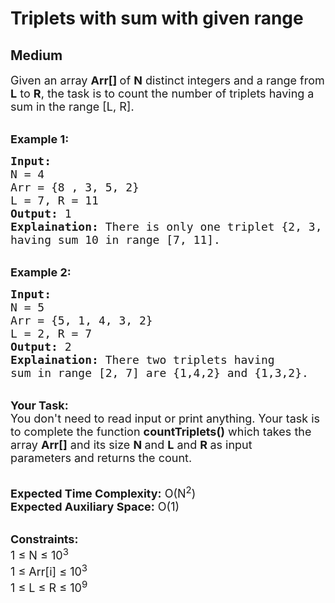 # Triplets with sum with given range
## Medium
<div class="problems_problem_content__Xm_eO"><p><span style="font-size:18px">Given an array <strong>Arr[]&nbsp;</strong>of <strong>N</strong> distinct integers and a range from <strong>L</strong>&nbsp;to <strong>R</strong>, the task is to count the number of triplets having a sum in the range [L, R].</span></p>

<p><br>
<span style="font-size:18px"><strong>Example 1:</strong></span></p>

<pre><span style="font-size:18px"><strong>Input:</strong>
N = 4
Arr = {8 , 3, 5, 2}
L = 7, R = 11
<strong>Output:</strong> 1
<strong>Explaination:</strong> There is only one triplet {2, 3, 5}
having sum 10 in range [7, 11].</span></pre>

<p><br>
<span style="font-size:18px"><strong>Example 2:</strong></span></p>

<pre><span style="font-size:18px"><strong>Input:</strong>
N = 5
Arr = {5, 1, 4, 3, 2}
L = 2, R = 7
<strong>Output:</strong> 2
<strong>Explaination:</strong> There two triplets having 
sum in range [2, 7] are {1,4,2} and {1,3,2}.</span></pre>

<p><br>
<span style="font-size:18px"><strong>Your Task:</strong><br>
You don't need to read input or print anything. Your task is to complete the function&nbsp;<strong>countTriplets()</strong>&nbsp;which takes the array <strong>Arr[]</strong> and its size <strong>N </strong>and <strong>L</strong> and <strong>R&nbsp;</strong>as input parameters&nbsp;and returns the count.</span></p>

<p><br>
<span style="font-size:18px"><strong>Expected Time Complexity:</strong> O(N<sup>2</sup>)<br>
<strong>Expected Auxiliary Space:</strong> O(1)</span></p>

<p><br>
<span style="font-size:18px"><strong>Constraints:</strong><br>
1 ≤ N ≤ 10<sup>3</sup><br>
1 ≤ Arr[i]&nbsp;≤ 10<sup>3</sup><br>
1 ≤ L&nbsp;≤ R ≤ 10<sup>9</sup></span></p>
</div>